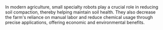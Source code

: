 In modern agriculture, small specialty robots play a crucial role in reducing soil compaction, thereby helping maintain soil health. They also decrease the farm's reliance on manual labor and reduce chemical usage through precise applications, offering economic and environmental benefits.